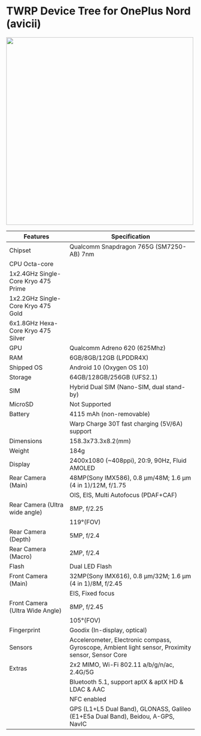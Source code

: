# TWRP Device Tree for OnePlus Nord (avicii)

<img src="https://github.com/Sanju0910/readme_res/blob/main/images/oneplus_avicii.jpg" width=500 height=500 />

| Features   |                                               Specification                                                         |
| ------------- | ------------- |
| Chipset |  Qualcomm Snapdragon 765G (SM7250-AB) 7nm |
| CPU        Octa-core  
|            1x2.4GHz Single-Core Kryo 475 Prime 
|            1x2.2GHz Single-Core Kryo 475 Gold  
|            6x1.8GHz Hexa-Core Kryo 475 Silver  |
| GPU  |  Qualcomm Adreno 620 (625Mhz) |
| RAM  |  6GB/8GB/12GB (LPDDR4X) |
| Shipped OS | Android 10 (Oxygen OS 10) |
| Storage | 64GB/128GB/256GB (UFS2.1) |
| SIM | Hybrid Dual SIM (Nano-SIM, dual stand-by) |
| MicroSD | Not Supported |
| Battery | 4115 mAh (non-removable) |
|         | Warp Charge 30T fast charging (5V/6A) support |
| Dimensions | 158.3x73.3x8.2(mm) |
| Weight | 184g |
| Display | 2400x1080 (~408ppi), 20:9, 90Hz, Fluid AMOLED |
| Rear Camera (Main) | 48MP(Sony IMX586), 0.8 µm/48M; 1.6 µm (4 in 1)/12M, f/1.75 |
|             | OIS, EIS, Multi Autofocus (PDAF+CAF) |
| Rear Camera (Ultra wide angle) | 8MP, f/2.25 |
|                         | 119°(FOV) |
| Rear Camera (Depth) | 5MP, f/2.4 |
| Rear Camera (Macro) | 2MP, f/2.4 |
| Flash | Dual LED Flash |
| Front Camera (Main) | 32MP(Sony IMX616), 0.8 µm/32M; 1.6 µm (4 in 1)/8M, f/2.45
|              | EIS, Fixed focus |
| Front Camera (Ultra Wide Angle) | 8MP, f/2.45
|                          | 105°(FOV) |
| Fingerprint | Goodix (In-display, optical) |
| Sensors | Accelerometer, Electronic compass, Gyroscope, Ambient light sensor, Proximity sensor, Sensor Core |
| Extras | 2x2 MIMO, Wi-Fi 802.11 a/b/g/n/ac, 2.4G/5G |
|        | Bluetooth 5.1, support aptX & aptX HD & LDAC & AAC |
|        | NFC enabled |
|        | GPS (L1+L5 Dual Band), GLONASS, Galileo (E1+E5a Dual Band), Beidou, A-GPS, NavIC |


